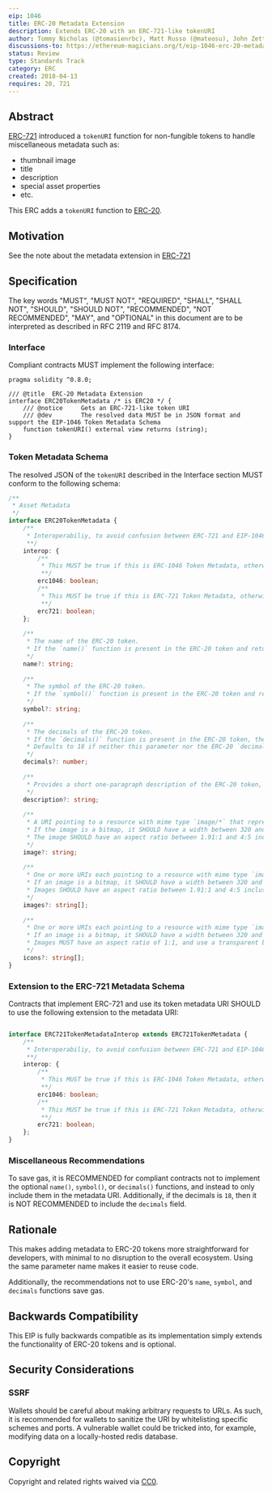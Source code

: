 ```yaml
---
eip: 1046
title: ERC-20 Metadata Extension
description: Extends ERC-20 with an ERC-721-like tokenURI
author: Tommy Nicholas (@tomasienrbc), Matt Russo (@mateosu), John Zettler (@JohnZettler), Matt Condon (@shrugs), Gavin John (@Pandapip1)
discussions-to: https://ethereum-magicians.org/t/eip-1046-erc-20-metadata-extension/13036
status: Review
type: Standards Track
category: ERC
created: 2018-04-13
requires: 20, 721
---
```


## Abstract

[ERC-721](./eip-721.md) introduced a `tokenURI` function for non-fungible tokens to handle miscellaneous metadata such as:

- thumbnail image
- title
- description
- special asset properties
- etc.

This ERC adds a `tokenURI` function to [ERC-20](./eip-20.md).

## Motivation

See the note about the metadata extension in [ERC-721](./eip-721.md#rationale)

## Specification

The key words "MUST", "MUST NOT", "REQUIRED", "SHALL", "SHALL NOT", "SHOULD", "SHOULD NOT", "RECOMMENDED", "NOT RECOMMENDED", "MAY", and "OPTIONAL" in this document are to be interpreted as described in RFC 2119 and RFC 8174.

### Interface

Compliant contracts MUST implement the following interface:

```solidity
pragma solidity ^0.8.0;

/// @title  ERC-20 Metadata Extension
interface ERC20TokenMetadata /* is ERC20 */ {
    /// @notice     Gets an ERC-721-like token URI
    /// @dev        The resolved data MUST be in JSON format and support the EIP-1046 Token Metadata Schema
    function tokenURI() external view returns (string);
}
```

### Token Metadata Schema

The resolved JSON of the `tokenURI` described in the Interface section MUST conform to the following schema:

```typescript
/**
 * Asset Metadata
 */
interface ERC20TokenMetadata {
    /**
     * Interoperabiliy, to avoid confusion between ERC-721 and EIP-1046 token URIs.
     **/
    interop: {
        /**
         * This MUST be true if this is ERC-1046 Token Metadata, otherwise, this MUST be false.
         **/
        erc1046: boolean;
        /**
         * This MUST be true if this is ERC-721 Token Metadata, otherwise, this MUST be false.
         **/
        erc721: boolean;
    };
    
    /**
     * The name of the ERC-20 token. 
     * If the `name()` function is present in the ERC-20 token and returns a nonempty string, these MUST be the same value.
     */
    name?: string;
    
    /**
     * The symbol of the ERC-20 token. 
     * If the `symbol()` function is present in the ERC-20 token and returns a nonempty string, these MUST be the same value.
     */
    symbol?: string;
    
    /**
     * The decimals of the ERC-20 token. 
     * If the `decimals()` function is present in the ERC-20 token, these MUST be the same value.
     * Defaults to 18 if neither this parameter nor the ERC-20 `decimals()` function are present.
     */
    decimals?: number;
    
    /**
     * Provides a short one-paragraph description of the ERC-20 token, without any markup or newlines.
     */
    description?: string;
    
    /**
     * A URI pointing to a resource with mime type `image/*` that represents this token.
     * If the image is a bitmap, it SHOULD have a width between 320 and 1080 pixels
     * The image SHOULD have an aspect ratio between 1.91:1 and 4:5 inclusive.
     */
    image?: string;
    
    /**
     * One or more URIs each pointing to a resource with mime type `image/*` that represents this token.
     * If an image is a bitmap, it SHOULD have a width between 320 and 1080 pixels
     * Images SHOULD have an aspect ratio between 1.91:1 and 4:5 inclusive.
     */
    images?: string[];
    
    /**
     * One or more URIs each pointing to a resource with mime type `image/*` that represent an icon for this token.
     * If an image is a bitmap, it SHOULD have a width between 320 and 1080 pixels, and MUST have a height equal to its width
     * Images MUST have an aspect ratio of 1:1, and use a transparent background
     */
    icons?: string[];
}
```

### Extension to the ERC-721 Metadata Schema

Contracts that implement ERC-721 and use its token metadata URI SHOULD to use the following extension to the metadata URI:

```typescript

interface ERC721TokenMetadataInterop extends ERC721TokenMetadata {
    /**
     * Interoperabiliy, to avoid confusion between ERC-721 and EIP-1046 token URIs.
     **/
    interop: {
        /**
         * This MUST be true if this is ERC-1046 Token Metadata, otherwise, this MUST be false.
         **/
        erc1046: boolean;
        /**
         * This MUST be true if this is ERC-721 Token Metadata, otherwise, this MUST be false.
         **/
        erc721: boolean;
    };
}
```

### Miscellaneous Recommendations

To save gas, it is RECOMMENDED for compliant contracts not to implement the optional `name()`, `symbol()`, or `decimals()` functions, and instead to only include them in the metadata URI. Additionally, if the decimals is `18`, then it is NOT RECOMMENDED to include the `decimals` field.

## Rationale

This makes adding metadata to ERC-20 tokens more straightforward for developers, with minimal to no disruption to the overall ecosystem. Using the same parameter name makes it easier to reuse code.

Additionally, the recommendations not to use ERC-20's `name`, `symbol`, and `decimals` functions save gas.

## Backwards Compatibility

This EIP is fully backwards compatible as its implementation simply extends the functionality of ERC-20 tokens and is optional.

## Security Considerations

### SSRF

Wallets should be careful about making arbitrary requests to URLs. As such, it is recommended for wallets to sanitize the URI by whitelisting specific schemes and ports. A vulnerable wallet could be tricked into, for example, modifying data on a locally-hosted redis database.

## Copyright

Copyright and related rights waived via [CC0](../LICENSE.md).
